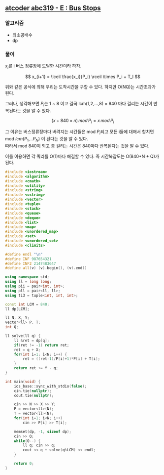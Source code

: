 ## [atcoder abc319 - E : Bus Stops](https://atcoder.jp/contests/abc319/tasks/abc319_e)

### 알고리즘
- 최소공배수
- dp

### 풀이
$x_i$를 i 버스 정류장에 도달한 시간이라 하자.  

$$
x_{i+1} = \lceil \frac{x_i}{P_i} \rceil \times P_i + T_I 
$$

위와 같은 공식에 의해 우리는 도착시간을 구할 수 있다. 하지만 O(NQ)는 시간초과가 된다.  

그러나, 생각해보면 $P_i$는 1 ~ 8 이고 결국 lcm(1,2,...,8) = 840 마다 걸리는 시간이 반복된다는 것을 알 수 있다.  

$$(x + 840 \times n)\, mod\, P_i = x\,mod\, P_i$$

그 이유는 버스정류장마다 버려지는 시간들은 mod $P_i$되고 모든 i들에 대해서 합치면 mod $lcm(P_1, .. P_N)$ 이 된다는 것을 알 수 있다.  
따라서 mod 840이 되고 총 걸리는 시간은 840마다 반복된다는 것을 알 수 있다.

이를 이용하면 각 쿼리를 O(1)마다 해결할 수 있다. 즉 시간복잡도는 O(840*N + Q)가 된다.

```c++
#include <iostream>
#include <algorithm>
#include <cmath>
#include <utility>
#include <string>
#include <cstring>
#include <vector>
#include <tuple>
#include <stack>
#include <queue>
#include <deque>
#include <list>
#include <map>
#include <unordered_map>
#include <set>
#include <unordered_set>
#include <climits>

#define endl "\n"
#define INF 987654321
#define INF2 2147483647
#define all(v) (v).begin(), (v).end()

using namespace std;
using ll = long long;
using pii = pair<int, int>;
using pll = pair<ll, ll>;
using ti3 = tuple<int, int, int>;

const int LCM = 840;
ll dp[LCM];

ll N, X, Y;
vector<ll> P, T;
int Q;

ll solve(ll q) {
    ll &ret = dp[q];
    if(ret != -1) return ret;
    ret = q + X;
    for(int i=1; i<N; i++) {
        ret = ((ret-1)/P[i]+1)*P[i] + T[i];
    }
    return ret += Y - q;
}

int main(void) {
    ios_base::sync_with_stdio(false);
    cin.tie(nullptr);
    cout.tie(nullptr);

    cin >> N >> X >> Y;
    P = vector<ll>(N);
    T = vector<ll>(N);
    for(int i=1; i<N; i++)
        cin >> P[i] >> T[i];

    memset(dp, -1, sizeof dp);
    cin >> Q;
    while(Q--) {
        ll q; cin >> q;
        cout << q + solve(q%LCM) << endl;
    }

    return 0;
}
```